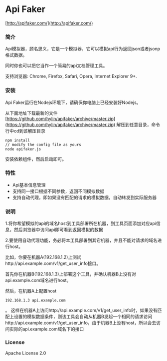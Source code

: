 # Api Faker
[http://apifaker.com/](http://apifaker.com/)


### 简介

Api模拟器，顾名思义，它是一个模拟器，它可以模拟api行为返回json或者jsonp格式数据。

同时你也可以把它当作一个简易的api文档管理工具。

支持浏览器: Chrome, Firefox, Safari, Opera, Internet Explorer 9+.

### 安装

Api Faker运行在Nodejs环境下，请确保你电脑上已经安装好Nodejs。

从下面地址下载最新的文件
[https://github.com/hylin/apifaker/archive/master.zip](https://github.com/hylin/apifaker/archive/master.zip)
解压到任意目录，命令行中cd到该解压目录

```
npm install
// modify the config file as yours
node apifaker.js
```

安装依赖组件，然后启动即可。

### 特性

- Api基本信息管理
- 支持同一接口根据不同参数，返回不同模拟数据
- 支持自动代理，即如果没有匹配的请求的模拟数据，自动转发到实际服务器

### 说明

1.将你希望模拟的api的域名host到工具部署所在机器，到工具页面添加对应api信息，然后浏览器中访问api即可看到返回模拟的数据

2.要使用自动代理功能，务必将本工具部署到其它机器，并且不能对请求的域名进行host。

比如，你要在机器A(192.168.1.2)上测试http://api.example.com/v1/get_user_info接口。

首先你在机器B(192.168.1.3)上部署这个工具，并确认机器B上没有对api.example.com域名进行host。

然后，在机器A上配置host
```
192.168.1.3 api.example.com
```
。
这样在机器A上访问http://api.example.com/v1/get_user_info时，如果没有匹配上设置的模拟数据条件，则该工具会自动从机器B发起一个相同的请求访问http://api.example.com/v1/get_user_info，由于机器B上没有host，所以会去访问实际的api.example.com域名下的接口

### License

Apache License 2.0

